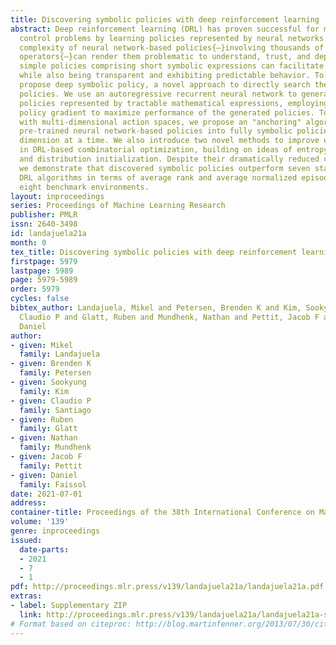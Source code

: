```yaml
---
title: Discovering symbolic policies with deep reinforcement learning
abstract: Deep reinforcement learning (DRL) has proven successful for many difficult
  control problems by learning policies represented by neural networks. However, the
  complexity of neural network-based policies{—}involving thousands of composed non-linear
  operators{—}can render them problematic to understand, trust, and deploy. In contrast,
  simple policies comprising short symbolic expressions can facilitate human understanding,
  while also being transparent and exhibiting predictable behavior. To this end, we
  propose deep symbolic policy, a novel approach to directly search the space of symbolic
  policies. We use an autoregressive recurrent neural network to generate control
  policies represented by tractable mathematical expressions, employing a risk-seeking
  policy gradient to maximize performance of the generated policies. To scale to environments
  with multi-dimensional action spaces, we propose an "anchoring" algorithm that distills
  pre-trained neural network-based policies into fully symbolic policies, one action
  dimension at a time. We also introduce two novel methods to improve exploration
  in DRL-based combinatorial optimization, building on ideas of entropy regularization
  and distribution initialization. Despite their dramatically reduced complexity,
  we demonstrate that discovered symbolic policies outperform seven state-of-the-art
  DRL algorithms in terms of average rank and average normalized episodic reward across
  eight benchmark environments.
layout: inproceedings
series: Proceedings of Machine Learning Research
publisher: PMLR
issn: 2640-3498
id: landajuela21a
month: 0
tex_title: Discovering symbolic policies with deep reinforcement learning
firstpage: 5979
lastpage: 5989
page: 5979-5989
order: 5979
cycles: false
bibtex_author: Landajuela, Mikel and Petersen, Brenden K and Kim, Sookyung and Santiago,
  Claudio P and Glatt, Ruben and Mundhenk, Nathan and Pettit, Jacob F and Faissol,
  Daniel
author:
- given: Mikel
  family: Landajuela
- given: Brenden K
  family: Petersen
- given: Sookyung
  family: Kim
- given: Claudio P
  family: Santiago
- given: Ruben
  family: Glatt
- given: Nathan
  family: Mundhenk
- given: Jacob F
  family: Pettit
- given: Daniel
  family: Faissol
date: 2021-07-01
address:
container-title: Proceedings of the 38th International Conference on Machine Learning
volume: '139'
genre: inproceedings
issued:
  date-parts:
  - 2021
  - 7
  - 1
pdf: http://proceedings.mlr.press/v139/landajuela21a/landajuela21a.pdf
extras:
- label: Supplementary ZIP
  link: http://proceedings.mlr.press/v139/landajuela21a/landajuela21a-supp.zip
# Format based on citeproc: http://blog.martinfenner.org/2013/07/30/citeproc-yaml-for-bibliographies/
---
```

